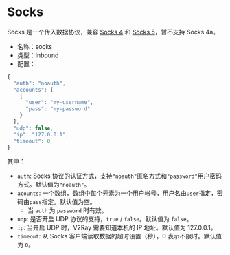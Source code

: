 # Socks
Socks 是一个传入数据协议，兼容 [Socks 4](http://ftp.icm.edu.pl/packages/socks/socks4/SOCKS4.protocol) 和 [Socks 5](http://ftp.icm.edu.pl/packages/socks/socks4/SOCKS4.protocol)，暂不支持 Socks 4a。

* 名称：socks
* 类型：Inbound
* 配置：

```javascript
{
  "auth": "noauth",
  "accounts": [
    {
      "user": "my-username",
      "pass": "my-password"
    }
  ],
  "udp": false,
  "ip": "127.0.0.1",
  "timeout": 0
}
```
其中：
* `auth`: Socks 协议的认证方式，支持`"noauth"`匿名方式和`"password"`用户密码方式。默认值为`"noauth"`。
* `acounts`: 一个数组，数组中每个元素为一个用户帐号，用户名由`user`指定，密码由`pass`指定。默认值为空。
  * 当 `auth` 为 `password` 时有效。
* `udp`: 是否开启 UDP 协议的支持，`true` / `false`。默认值为 `false`。
* `ip`: 当开启 UDP 时，V2Ray 需要知道本机的 IP 地址。默认值为 127.0.0.1。
* `timeout`: 从 Socks 客户端读取数据的超时设置（秒），0 表示不限时。默认值为 `0`。
